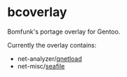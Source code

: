 bcoverlay
=========

Bomfunk's portage overlay for Gentoo.

Currently the overlay contains:

- net-analyzer/[qnetload](http://bitcheese.net/wiki/code/qnetload)
- net-misc/[seafile](http://seafile.com/)

